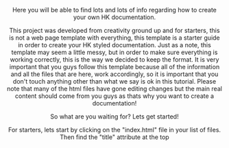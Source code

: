 <center>
  
  <title>Welcome to the HK docs</title>
  

  <p>Here you will be able to find lots and lots of info regarding how to create your own HK documentation.</p>
  <p>This project was developed from creativity ground up and for starters, this is not a web page template with everything, this template is a starter guide in order to create your HK styled documentation. Just as a note, this template may seem a little messy, but in order to make sure everything is working correctly, this is the way we decided to keep the format. It is very important that you guys follow this template because all of the information and all the files that are here, work accordingly, so it is important that you don't touch anything other than what we say is ok in this tutorial. Please note that many of the html files have gone editing changes but the main real content should come from you guys as thats why you want to create a documentation!</p>

  <p>So what are you waiting for? Lets get started!</p>
  <p>For starters, lets start by clicking on the "index.html" file in your list of files. Then find the "title" attribute at the top 

  











</center>